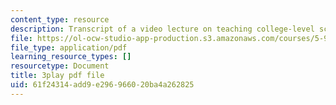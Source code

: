 ```yaml
---
content_type: resource
description: Transcript of a video lecture on teaching college-level science and engineering.
file: https://ol-ocw-studio-app-production.s3.amazonaws.com/courses/5-95j-teaching-college-level-science-and-engineering-spring-2009/61f24314add9e296966020ba4a262825_S9uGFKoRGUU.pdf
file_type: application/pdf
learning_resource_types: []
resourcetype: Document
title: 3play pdf file
uid: 61f24314-add9-e296-9660-20ba4a262825
---
```

